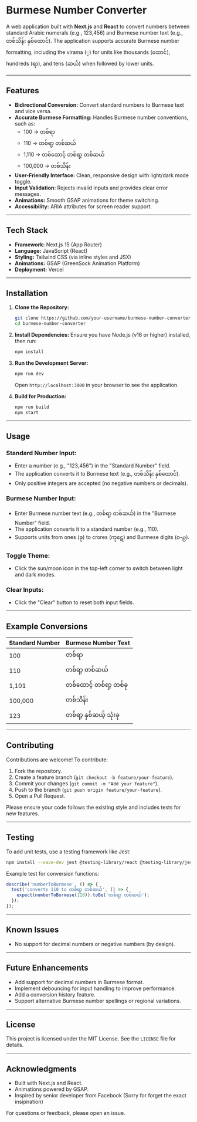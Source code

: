 # Burmese Number Converter

A web application built with **Next.js** and **React** to convert numbers between standard Arabic numerals (e.g., 123,456) and Burmese number text (e.g., တစ်သိန်း နှစ်ထောင်). The application supports accurate Burmese number formatting, including the virama (့) for units like thousands (ထောင်), hundreds (ရာ), and tens (ဆယ်) when followed by lower units.

---

## Features

* **Bidirectional Conversion:** Convert standard numbers to Burmese text and vice versa.
* **Accurate Burmese Formatting:** Handles Burmese number conventions, such as:
    * 100 → တစ်ရာ
    * 110 → တစ်ရာ့ တစ်ဆယ်
    * 1,110 → တစ်ထောင့် တစ်ရာ့ တစ်ဆယ်
    * 100,000 → တစ်သိန်း
* **User-Friendly Interface:** Clean, responsive design with light/dark mode toggle.
* **Input Validation:** Rejects invalid inputs and provides clear error messages.
* **Animations:** Smooth GSAP animations for theme switching.
* **Accessibility:** ARIA attributes for screen reader support.

---

## Tech Stack

* **Framework:** Next.js 15 (App Router)
* **Language:** JavaScript (React)
* **Styling:** Tailwind CSS (via inline styles and JSX)
* **Animations:** GSAP (GreenSock Animation Platform)
* **Deployment:** Vercel

---

## Installation

1.  **Clone the Repository:**

    ```bash
    git clone https://github.com/your-username/burmese-number-converter.git
    cd burmese-number-converter
    ```

2.  **Install Dependencies:**
    Ensure you have Node.js (v16 or higher) installed, then run:

    ```bash
    npm install
    ```

3.  **Run the Development Server:**

    ```bash
    npm run dev
    ```

    Open `http://localhost:3000` in your browser to see the application.

4.  **Build for Production:**

    ```bash
    npm run build
    npm start
    ```

---

## Usage

### Standard Number Input:

* Enter a number (e.g., "123,456") in the "Standard Number" field.
* The application converts it to Burmese text (e.g., တစ်သိန်း နှစ်ထောင်).
* Only positive integers are accepted (no negative numbers or decimals).

### Burmese Number Input:

* Enter Burmese number text (e.g., တစ်ရာ့ တစ်ဆယ်) in the "Burmese Number" field.
* The application converts it to a standard number (e.g., 110).
* Supports units from ones (ခု) to crores (ကုဋေ) and Burmese digits (၀-၉).

### Toggle Theme:

* Click the sun/moon icon in the top-left corner to switch between light and dark modes.

### Clear Inputs:

* Click the "Clear" button to reset both input fields.

---

## Example Conversions

| Standard Number | Burmese Number Text         |
| :-------------- | :-------------------------- |
| 100             | တစ်ရာ                     |
| 110             | တစ်ရာ့ တစ်ဆယ်             |
| 1,101           | တစ်ထောင့် တစ်ရာ့ တစ်ခု      |
| 100,000         | တစ်သိန်း                   |
| 123             | တစ်ရာ့ နှစ်ဆယ့် သုံးခု     |

---

## Contributing

Contributions are welcome! To contribute:

1.  Fork the repository.
2.  Create a feature branch (`git checkout -b feature/your-feature`).
3.  Commit your changes (`git commit -m "Add your feature"`).
4.  Push to the branch (`git push origin feature/your-feature`).
5.  Open a Pull Request.

Please ensure your code follows the existing style and includes tests for new features.

---

## Testing

To add unit tests, use a testing framework like Jest:

```bash
npm install --save-dev jest @testing-library/react @testing-library/jest-dom
```

Example test for conversion functions:

```javascript
describe('numberToBurmese', () => {
  test('converts 110 to တစ်ရာ့ တစ်ဆယ်', () => {
    expect(numberToBurmese(110)).toBe('တစ်ရာ့ တစ်ဆယ်');
  });
});
```

---

## Known Issues

* No support for decimal numbers or negative numbers (by design).

---

## Future Enhancements

* Add support for decimal numbers in Burmese format.
* Implement debouncing for input handling to improve performance.
* Add a conversion history feature.
* Support alternative Burmese number spellings or regional variations.

---

## License

This project is licensed under the MIT License. See the `LICENSE` file for details.

---

## Acknowledgments

* Built with Next.js and React.
* Animations powered by GSAP.
* Inspired by senior developer from Facebook (Sorry for forget the exact insipiration)

For questions or feedback, please open an issue.
